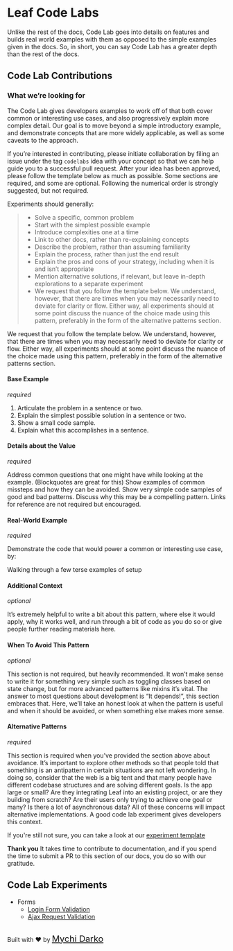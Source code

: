 # Leaf Code Labs
Unlike the rest of the docs, Code Lab goes into details on features and builds real world examples with them as opposed to the simple examples given in the docs. So, in short, you can say Code Lab has a greater depth than the rest of the docs.

## Code Lab Contributions

### What we’re looking for

The Code Lab gives developers examples to work off of that both cover common or interesting use cases, and also progressively explain more complex detail. Our goal is to move beyond a simple introductory example, and demonstrate concepts that are more widely applicable, as well as some caveats to the approach.

If you’re interested in contributing, please initiate collaboration by filing an issue under the tag `codelabs` idea with your concept so that we can help guide you to a successful pull request. After your idea has been approved, please follow the template below as much as possible. Some sections are required, and some are optional. Following the numerical order is strongly suggested, but not required.

Experiments should generally:

> - Solve a specific, common problem
> - Start with the simplest possible example
> - Introduce complexities one at a time
> - Link to other docs, rather than re-explaining concepts
> - Describe the problem, rather than assuming familiarity
> - Explain the process, rather than just the end result
> - Explain the pros and cons of your strategy, including when it is and isn’t appropriate
> - Mention alternative solutions, if relevant, but leave in-depth explorations to a separate experiment
> - We request that you follow the template below. We understand, however, that there are times when you may necessarily need to deviate for clarity or flow. Either way, all experiments should at some point discuss the nuance of the choice made using this pattern, preferably in the form of the alternative patterns section.

We request that you follow the template below. We understand, however, that there are times when you may necessarily need to deviate for clarity or flow. Either way, all experiments should at some point discuss the nuance of the choice made using this pattern, preferably in the form of the alternative patterns section.

#### Base Example
*required*

1. Articulate the problem in a sentence or two.
1. Explain the simplest possible solution in a sentence or two.
1. Show a small code sample.
1. Explain what this accomplishes in a sentence.

#### Details about the Value
*required*

Address common questions that one might have while looking at the example. (Blockquotes are great for this)
Show examples of common missteps and how they can be avoided.
Show very simple code samples of good and bad patterns.
Discuss why this may be a compelling pattern. Links for reference are not required but encouraged.

#### Real-World Example
*required*

Demonstrate the code that would power a common or interesting use case, by:

Walking through a few terse examples of setup


#### Additional Context
*optional*

It’s extremely helpful to write a bit about this pattern, where else it would apply, why it works well, and run through a bit of code as you do so or give people further reading materials here.


#### When To Avoid This Pattern
*optional*

This section is not required, but heavily recommended. It won’t make sense to write it for something very simple such as toggling classes based on state change, but for more advanced patterns like mixins it’s vital. The answer to most questions about development is “It depends!”, this section embraces that. Here, we’ll take an honest look at when the pattern is useful and when it should be avoided, or when something else makes more sense.


#### Alternative Patterns
*required*

This section is required when you’ve provided the section above about avoidance. It’s important to explore other methods so that people told that something is an antipattern in certain situations are not left wondering. In doing so, consider that the web is a big tent and that many people have different codebase structures and are solving different goals. Is the app large or small? Are they integrating Leaf into an existing project, or are they building from scratch? Are their users only trying to achieve one goal or many? Is there a lot of asynchronous data? All of these concerns will impact alternative implementations. A good code lab experiment gives developers this context.

If you're still not sure, you can take a look at our [experiment template](codelabs/experiment/)


**Thank you**
It takes time to contribute to documentation, and if you spend the time to submit a PR to this section of our docs, you do so with our gratitude.


## Code Lab Experiments

* Forms
	* [Login Form Validation](codelabs/v2.x/form-validation/login/)
	* [Ajax Request Validation](codelabs/v2.x/form-validation/ajax/)

<br>
Built with ❤ by <a href="https://mychi.netlify.com" style="font-size: 20px; color: #111;" target="_blank">Mychi Darko</a>